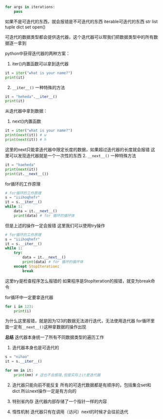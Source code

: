 ```python
for args in iterations:
	pass
```
如果不是可迭代的东西，就会报错是不可迭代的东西
iterable可迭代的东西
str list tuple dict set open()

可迭代的数据类型都会提供迭代器，这个迭代器可以帮我们把数据类型中的所有数据逐一拿到

python中获得迭代器的两种方案：
1. iter()内置函数可以拿到迭代器
```python
it = iter("what is your name?")
print(it)
```

2. `__iter__()` 一种特殊的方法
```python
it = "heheda".__iter__()  
print(it)  
```

从迭代器中拿到数据：
1. next()内置函数
```python
it = iter("what is your name?")
print(next(it)) # w
print(next(it)) # h
```
这里的next只能拿迭代器中限定长度的数据，如果超过迭代器的长度就会报错
这里可以发现迭代器就是一个一次性的东西
2. `__next__()` 一种特殊方法
```python
it = "haeheda"
print(next(it))  
print(it.__next__())
```

for循环的工作原理
```python
# for循环的工作原理  
s = "iiihoqhefr"  
it = s.__iter__()  
while 1:  
    data = it.__next__()  
    print(data) # for 循环的循环体
```
但是上述的操作一定会报错
这里我们可以使用try操作
```python
# for循环的工作原理  
s = "iiihoqhefr"  
it = s.__iter__()  
while 1:  
    try:  
        data = it.__next__()  
        print(data) # for 循环的循环体  
    except StopIteration:  
        break
```
这里try是检查程序怎么报错的
如果程序是StopIteration的报错，就变为break命令

for循环中一定要拿迭代器
```python
for i in 123:
	print(i)
```
为什么这里报错，就是因为123的数据无法进行迭代，无法使用迭代器
for循环里面一定有`__next__()`这种拿数据的操作出现

**总结**
迭代器本身统一了所有不同数据类型的遍历工作

1. 迭代器本身也是可迭代的
```python
s = "nihao"  
it = s.__iter__()  
  
for mm in it:  
    print(mm) # 这也不会报错,但是实际上it是迭代器
```
2. 迭代器只能向前不能反复
所有的可迭代数据都是有顺序的，包括集合set和dict
所以next操作一定是有方向的

3. 特别省内存
迭代器内部存储了一个指针一样的内容

4. 惰性机制
迭代器只有在调用（访问）next的时候才会往前迭代